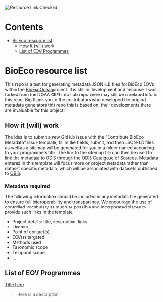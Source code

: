 ![Resource Link Checked](https://github.com/BioEcoOcean/metadata-tracking-dev/actions/workflows/gha_check_link_daily.yml/badge.svg)




Contents
========

* [BioEco resource list](#bioeco-resource-list)
	* [How it (will) work](#how-it-will-work)
	* [List of EOV Programmes](#list-of-eov-programmes)

# BioEco resource list


This repo is a test for generating metadata JSON-LD files for BioEco EOVs within the [BioEcoOcean](https://bioecoocean.org/)project. It is still in development and because it was forked from the NOAA CEFI info hub repo there may still be unrelated info in this repo. Big thank you to the contributors who developed the original metadata generators this repo this is based on, their developments there are invaluable for this project! 

## How it (will) work
  
The idea is to submit a new GitHub issue with the "Contribute BioEco Metadata" issue template, fill in the fields, submit, and then JSON-LD files as well as a sitemap will be generated for you in a folder named according to your programme's title. The link to the sitemap file can then be used to link the metadata to ODIS through the [ODIS Catalgoue of Sources](https://catalogue.odis.org/). Metadata entered in this template will focus more on project metadata rather than dataset specific metadata, which will be associated with datasets published to [OBIS](https://obis.org/). 

### Metadata required
  
The following information should be included in any metadata file generated to ensure full interoperability and transparency. We encourage the use of controlled vocabulary as much as possible and incorporated places to provide such links in the template. 
- Project details: title, description, links 
- License 
- Point of contact(s) 
- EOV(s) targeted 
- Methods used 
- Taxonomic scope 
- Temporal scope 
- ... 

## List of EOV Programmes
  
[Title here](https://obis.org/) 
  
> Here is a description
